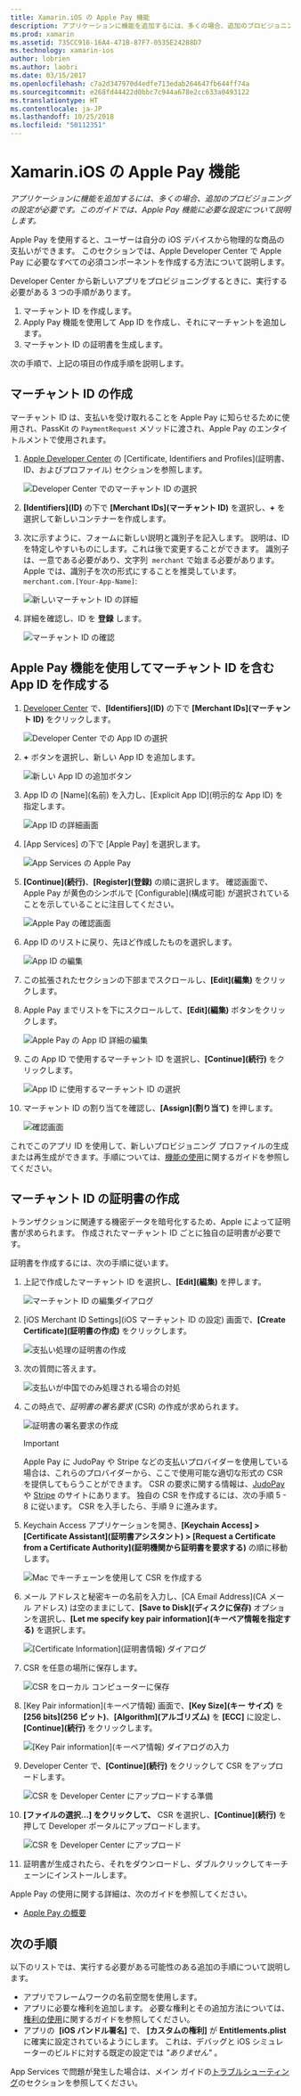 ```yaml
---
title: Xamarin.iOS の Apple Pay 機能
description: アプリケーションに機能を追加するには、多くの場合、追加のプロビジョニングの設定が必要です。 このガイドでは、Apple Pay 機能に必要な設定について説明します。
ms.prod: xamarin
ms.assetid: 735CC916-16A4-471B-87F7-0535E24288D7
ms.technology: xamarin-ios
author: lobrien
ms.author: laobri
ms.date: 03/15/2017
ms.openlocfilehash: c7a2d347970d4edfe713edab264647fb644ff74a
ms.sourcegitcommit: e268fd44422d0bbc7c944a678e2cc633a0493122
ms.translationtype: HT
ms.contentlocale: ja-JP
ms.lasthandoff: 10/25/2018
ms.locfileid: "50112351"
---
```

# <a name="apple-pay-capabilities-in-xamarinios"></a>Xamarin.iOS の Apple Pay 機能

_アプリケーションに機能を追加するには、多くの場合、追加のプロビジョニングの設定が必要です。このガイドでは、Apple Pay 機能に必要な設定について説明します。_

Apple Pay を使用すると、ユーザーは自分の iOS デバイスから物理的な商品の支払いができます。 このセクションでは、Apple Developer Center で Apple Pay に必要なすべての必須コンポーネントを作成する方法について説明します。

Developer Center から新しいアプリをプロビジョニングするときに、実行する必要がある 3 つの手順があります。

1.  マーチャント ID を作成します。
2.  Apply Pay 機能を使用して App ID を作成し、それにマーチャントを追加します。
3.  マーチャント ID の証明書を生成します。

次の手順で、上記の項目の作成手順を説明します。

<a name="merchantid" />

## <a name="create-merchant-id"></a>マーチャント ID の作成

マーチャント ID は、支払いを受け取れることを Apple Pay に知らせるために使用され、PassKit の `PaymentRequest` メソッドに渡され、Apple Pay のエンタイトルメントで使用されます。

1.  [Apple Developer Center](https://developer.apple.com/account/) の [Certificate, Identifiers and Profiles]\(証明書、ID、およびプロファイル\) セクションを参照します。 
 
    ![Developer Center でのマーチャント ID の選択](apple-pay-capabilities-images/image57.png)

2.  **[Identifiers]\(ID\)** の下で **[Merchant IDs]\(マーチャント ID\)** を選択し、**+** を選択して新しいコンテナーを作成します。  

3.  次に示すように、フォームに新しい説明と識別子を記入します。 説明は、ID を特定しやすいものにします。これは後で変更することができます。 識別子は、一意である必要があり、文字列  `merchant` で始まる必要があります。 Apple では、識別子を次の形式にすることを推奨しています。`merchant.com.[Your-App-Name]`:
   
    ![新しいマーチャント ID の詳細](apple-pay-capabilities-images/image58.png)

4.  詳細を確認し、ID を **登録** します。 
    
    ![マーチャント ID の確認](apple-pay-capabilities-images/image59.png)

<a name="appid" />

## <a name="create-an-app-id-with-the-apple-pay-capability-that-includes-the-merchant-id"></a>Apple Pay 機能を使用してマーチャント ID を含む App ID を作成する

1.  [Developer Center](https://developer.apple.com/account/) で、**[Identifiers]\(ID\)** の下で **[Merchant IDs]\(マーチャント ID\)** をクリックします。 
    
    ![Developer Center での App ID の選択](apple-pay-capabilities-images/image6.png)

2.  **+** ボタンを選択し、新しい App ID を追加します。 
   
    ![新しい App ID の追加ボタン](apple-pay-capabilities-images/image27.png)

3.  App ID の [Name]\(名前\) を入力し、[Explicit App ID]\(明示的な App ID\) を指定します。    
   
    ![App ID の詳細画面 ](apple-pay-capabilities-images/image35.png)

4.  [App Services] の下で [Apple Pay] を選択します。    
  
    ![App Services の Apple Pay](apple-pay-capabilities-images/image36.png)

5.  **[Continue]\(続行\)**、**[Register]\(登録\)** の順に選択します。 確認画面で、Apple Pay が黄色のシンボルで [Configurable]\(構成可能\) が選択されていることを示していることに注目してください。 
   
    ![Apple Pay の確認画面](apple-pay-capabilities-images/image37.png)

6.  App ID のリストに戻り、先ほど作成したものを選択します。  
   
    ![App ID の編集](apple-pay-capabilities-images/image38.png)

7.  この拡張されたセクションの下部までスクロールし、**[Edit]\(編集\)** をクリックします。
8.  Apple Pay までリストを下にスクロールして、**[Edit]\(編集\)** ボタンをクリックします。  
    
    ![Apple Pay の App ID 詳細の編集](apple-pay-capabilities-images/image39.png)

9.  この App ID で使用するマーチャント ID を選択し、**[Continue]\(続行\)** をクリックします。  
    
    ![App ID に使用するマーチャント ID の選択](apple-pay-capabilities-images/image40.png)

10. マーチャント ID の割り当てを確認し、**[Assign]\(割り当て\)** を押します。  
    
    ![確認画面](apple-pay-capabilities-images/image41.png)

これでこのアプリ ID を使用して、新しいプロビジョニング プロファイルの生成または再生成ができます。手順については、[機能の使用](~/ios/deploy-test/provisioning/capabilities/index.md)に関するガイドを参照してください。 

<a name="certificate" />

## <a name="create-a-certificate-for-your-merchant-id"></a>マーチャント ID の証明書の作成

トランザクションに関連する機密データを暗号化するため、Apple によって証明書が求められます。 作成されたマーチャント ID ごとに独自の証明書が必要です。 

証明書を作成するには、次の手順に従います。

1.  上記で作成したマーチャント ID を選択し、**[Edit]\(編集\)** を押します。 
    
    ![マーチャント ID の編集ダイアログ](apple-pay-capabilities-images/image42.png)

2.  [iOS Merchant ID Settings]\(iOS マーチャント ID の設定\) 画面で、**[Create Certificate]\(証明書の作成\)** をクリックします。 
   
    ![支払い処理の証明書の作成](apple-pay-capabilities-images/image43.png)

3.  次の質問に答えます。 

    ![支払いが中国でのみ処理される場合の対処](apple-pay-capabilities-images/image44.png)

4.  この時点で、_証明書の署名要求_ (CSR) の作成が求められます。 

    ![証明書の署名要求の作成](apple-pay-capabilities-images/image45.png)
    
    > [!IMPORTANT]
    > Apple Pay に JudoPay や Stripe などの支払いプロバイダーを使用している場合は、これらのプロバイダーから、ここで使用可能な適切な形式の CSR を提供してもらうことができます。 CSR の要求に関する情報は、[JudoPay](https://www.judopay.com/docs/version-52/apple-pay/getting-started/#create-an-apple-pay-certificate) や [Stripe](https://stripe.com/docs/apple-pay/apps#csr) のサイトにあります。 独自の CSR を作成するには、次の手順 5 - 8 に従います。 CSR を入手したら、手順 9 に進みます。

5.  Keychain Access アプリケーションを開き、**[Keychain Access] > [Certificate Assistant]\(証明書アシスタント\) > [Request a Certificate from a Certificate Authority]\(証明機関から証明書を要求する\)** の順に移動します。 

     ![Mac でキーチェーンを使用して CSR を作成する](apple-pay-capabilities-images/image46.png)

6.  メール アドレスと秘密キーの名前を入力し、[CA Email Address]\(CA メール アドレス\) は空のままにして、**[Save to Disk]\(ディスクに保存\)** オプションを選択し、**[Let me specify key pair information]\(キーペア情報を指定する\)** を選択します。

     ![[Certificate Information]\(証明書情報\) ダイアログ](apple-pay-capabilities-images/image47.png)

7.  CSR を任意の場所に保存します。 

     ![CSR をローカル コンピューターに保存](apple-pay-capabilities-images/image48.png)

8.  [Key Pair information]\(キーペア情報\) 画面で、**[Key Size]\(キー サイズ\)** を **[256 bits]\(256 ビット\)**、**[Algorithm]\(アルゴリズム\)** を **[ECC]** に設定し、**[Continue]\(続行\)** をクリックします。

     ![[Key Pair information]\(キーペア情報\) ダイアログの入力](apple-pay-capabilities-images/image49.png)

9.  Developer Center で、**[Continue]\(続行\)** をクリックして CSR をアップロードします。 

     ![CSR を Developer Center にアップロードする準備](apple-pay-capabilities-images/image50.png)

10. **[ファイルの選択…] をクリックして、** CSR を選択し、**[Continue]\(続行\)** を押して Developer ポータルにアップロードします。 

     ![CSR を Developer Center にアップロード](apple-pay-capabilities-images/image51.png)

11. 証明書が生成されたら、それをダウンロードし、ダブルクリックしてキーチェーンにインストールします。

Apple Pay の使用に関する詳細は、次のガイドを参照してください。

*   [ Apple Pay の概要](~/ios/platform/apple-pay.md)

## <a name="next-steps"></a>次の手順
 
以下のリストでは、実行する必要がある可能性のある追加の手順について説明します。

* アプリでフレームワークの名前空間を使用します。
* アプリに必要な権利を追加します。 必要な権利とその追加方法については、[権利の使用](~/ios/deploy-test/provisioning/entitlements.md)に関するガイドを参照してください。
* アプリの  **[iOS バンドル署名]** で、 **[カスタムの権利]** が **Entitlements.plist** に確実に設定されているようにします。 これは、デバッグと iOS シミュレーターのビルドに対する既定の設定では _"ありません"_ 。

App Services で問題が発生した場合は、メイン ガイドの[トラブルシューティング](~/ios/deploy-test/provisioning/capabilities/index.md)のセクションを参照してください。